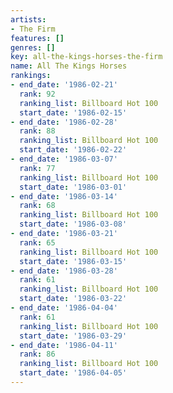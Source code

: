 ```yaml
---
artists:
- The Firm
features: []
genres: []
key: all-the-kings-horses-the-firm
name: All The Kings Horses
rankings:
- end_date: '1986-02-21'
  rank: 92
  ranking_list: Billboard Hot 100
  start_date: '1986-02-15'
- end_date: '1986-02-28'
  rank: 88
  ranking_list: Billboard Hot 100
  start_date: '1986-02-22'
- end_date: '1986-03-07'
  rank: 77
  ranking_list: Billboard Hot 100
  start_date: '1986-03-01'
- end_date: '1986-03-14'
  rank: 68
  ranking_list: Billboard Hot 100
  start_date: '1986-03-08'
- end_date: '1986-03-21'
  rank: 65
  ranking_list: Billboard Hot 100
  start_date: '1986-03-15'
- end_date: '1986-03-28'
  rank: 61
  ranking_list: Billboard Hot 100
  start_date: '1986-03-22'
- end_date: '1986-04-04'
  rank: 61
  ranking_list: Billboard Hot 100
  start_date: '1986-03-29'
- end_date: '1986-04-11'
  rank: 86
  ranking_list: Billboard Hot 100
  start_date: '1986-04-05'
---
```


